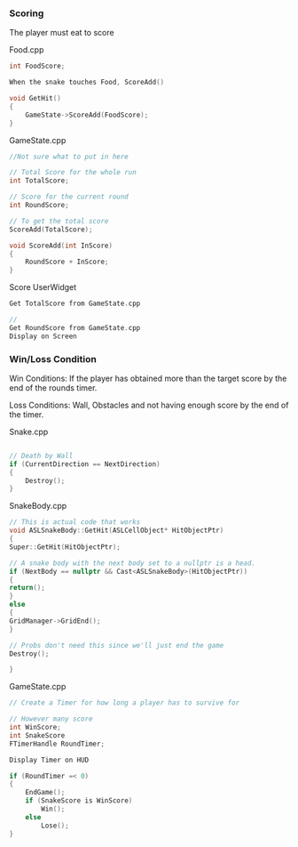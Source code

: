 ### Scoring

The player must eat to score

Food.cpp
```cpp
int FoodScore;

When the snake touches Food, ScoreAdd()

void GetHit()
{
	GameState->ScoreAdd(FoodScore);
}
```

GameState.cpp
```cpp
//Not sure what to put in here

// Total Score for the whole run
int TotalScore;

// Score for the current round
int RoundScore;

// To get the total score
ScoreAdd(TotalScore);

void ScoreAdd(int InScore)
{
	RoundScore + InScore;
}
```

Score UserWidget
```cpp
Get TotalScore from GameState.cpp

//
Get RoundScore from GameState.cpp
Display on Screen
```


### Win/Loss Condition

Win Conditions: If the player has obtained more than the target score by the end of the rounds timer.

Loss Conditions: Wall, Obstacles and not having enough score by the end of the timer.

Snake.cpp
```cpp

// Death by Wall
if (CurrentDirection == NextDirection)
{
	Destroy();
}
```

SnakeBody.cpp 
```cpp
// This is actual code that works
void ASLSnakeBody::GetHit(ASLCellObject* HitObjectPtr)
{
Super::GetHit(HitObjectPtr);

// A snake body with the next body set to a nullptr is a head.
if (NextBody == nullptr && Cast<ASLSnakeBody>(HitObjectPtr))
{
return();
}
else
{
GridManager->GridEnd();
}

// Probs don't need this since we'll just end the game
Destroy();

}
```

GameState.cpp
```cpp
// Create a Timer for how long a player has to survive for

// However many score 
int WinScore;
int SnakeScore
FTimerHandle RoundTimer;

Display Timer on HUD

if (RoundTimer =< 0)
{
	EndGame();
	if (SnakeScore is WinScore)
		Win();
	else
		Lose();
}
```

